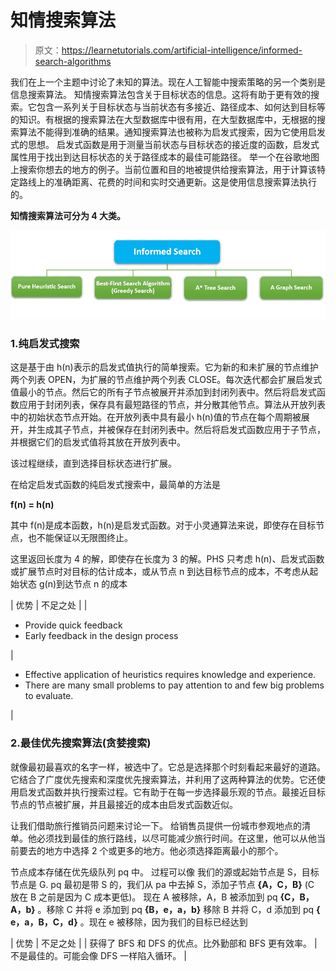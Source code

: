 # 知情搜索算法

> 原文：<https://learnetutorials.com/artificial-intelligence/informed-search-algorithms>

我们在上一个主题中讨论了未知的算法。现在人工智能中搜索策略的另一个类别是信息搜索算法。
知情搜索算法包含关于目标状态的信息。这将有助于更有效的搜索。它包含一系列关于目标状态与当前状态有多接近、路径成本、如何达到目标等的知识。有根据的搜索算法在大型数据库中很有用，在大型数据库中，无根据的搜索算法不能得到准确的结果。通知搜索算法也被称为启发式搜索，因为它使用启发式的思想。
启发式函数是用于测量当前状态与目标状态的接近度的函数，启发式属性用于找出到达目标状态的关于路径成本的最佳可能路径。
举一个在谷歌地图上搜索你想去的地方的例子。当前位置和目的地被提供给搜索算法，用于计算该特定路线上的准确距离、花费的时间和实时交通更新。这是使用信息搜索算法执行的。

**知情搜索算法可分为 4 大类。**

![AI - Informed Searching Algorithms?](img/5c93cbc4e01f3bf5a5d5fbf2b7433d12.png)

### 1.纯启发式搜索

这是基于由 h(n)表示的启发式值执行的简单搜索。它为新的和未扩展的节点维护两个列表 OPEN，为扩展的节点维护两个列表 CLOSE。每次迭代都会扩展启发式值最小的节点。然后它的所有子节点被展开并添加到封闭列表中。然后将启发式函数应用于封闭列表，保存具有最短路径的节点，并分散其他节点。算法从开放列表中的初始状态节点开始。在开放列表中具有最小 h(n)值的节点在每个周期被展开，并生成其子节点，并被保存在封闭列表中。然后将启发式函数应用于子节点，并根据它们的启发式值将其放在开放列表中。

该过程继续，直到选择目标状态进行扩展。

在给定启发式函数的纯启发式搜索中，最简单的方法是

**f(n) = h(n)**

其中 f(n)是成本函数，h(n)是启发式函数。对于小灵通算法来说，即使存在目标节点，也不能保证以无限图终止。

这里返回长度为 4 的解，即使存在长度为 3 的解。PHS 只考虑 h(n)、启发式函数或扩展节点时对目标的估计成本，或从节点 n 到达目标节点的成本，不考虑从起始状态 g(n)到达节点 n 的成本

| 优势 | 不足之处 |
| 

*   Provide quick feedback
*   Early feedback in the design process

 | 

*   Effective application of heuristics requires knowledge and experience.
*   There are many small problems to pay attention to and few big problems to evaluate.

 |

### 2.最佳优先搜索算法(贪婪搜索)

就像最初最喜欢的名字一样，被选中了。它总是选择那个时刻看起来最好的道路。它结合了广度优先搜索和深度优先搜索算法，并利用了这两种算法的优势。它还使用启发式函数并执行搜索过程。它有助于在每一步选择最乐观的节点。最接近目标节点的节点被扩展，并且最接近的成本由启发式函数近似。

让我们借助旅行推销员问题来讨论一下。
给销售员提供一份城市参观地点的清单。他必须找到最佳的旅行路线，以尽可能减少旅行时间。在这里，他可以从他当前要去的地方中选择 2 个或更多的地方。他必须选择距离最小的那个。

节点成本存储在优先级队列 pq 中。
过程可以像
我们的源或起始节点是 S，目标节点是 G. pq 最初是带 S 的，我们从 pa 中去掉 S，添加子节点 **{A，C，B}** (C 放在 B 之前是因为 C 成本更低)。
现在 A 被移除，A，B 被添加到 pq **{C，B，A，b}** 。移除 C 并将 e 添加到 pq **{B，e，a，b}** 移除 B 并将 C，d 添加到 pq **{ e，a，B，C，d}** 。现在 e 被移除，因为我们的目标已经达到

| 优势 | 不足之处 |
| 获得了 BFS 和 DFS 的优点。比外勤部和 BFS 更有效率。 | 不是最佳的。可能会像 DFS 一样陷入循环。 |
